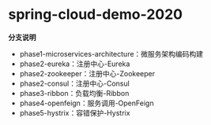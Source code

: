# spring-cloud-demo-2020

**分支说明**

-   phase1-microservices-architecture：微服务架构编码构建
-   phase2-eureka：注册中心-Eureka
-   phase2-zookeeper：注册中心-Zookeeper
-   phase2-consul：注册中心-Consul
-   phase3-ribbon：负载均衡-Ribbon
-   phase4-openfeign：服务调用-OpenFeign
-   phase5-hystrix：容错保护-Hystrix

